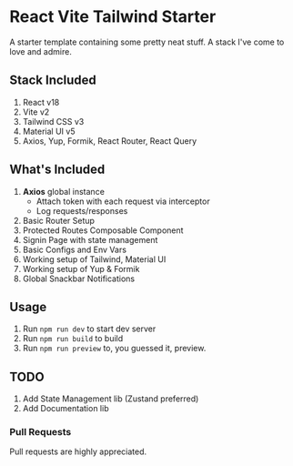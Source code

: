 # React Vite Tailwind Starter

A starter template containing some pretty neat stuff. A stack I've come to love and admire.

## Stack Included

1. React v18
2. Vite v2
3. Tailwind CSS v3
4. Material UI v5
5. Axios, Yup, Formik, React Router, React Query

## What's Included

1. **Axios** global instance
    - Attach token with each request via interceptor
    - Log requests/responses
2. Basic Router Setup
3. Protected Routes Composable Component
4. Signin Page with state management
5. Basic Configs and Env Vars
6. Working setup of Tailwind, Material UI
7. Working setup of Yup & Formik
8. Global Snackbar Notifications

## Usage

1. Run `npm run dev` to start dev server
2. Run `npm run build` to build
3. Run `npm run preview` to, you guessed it, preview.

## TODO

1. Add State Management lib (Zustand preferred)
2. Add Documentation lib

### Pull Requests

Pull requests are highly appreciated.

